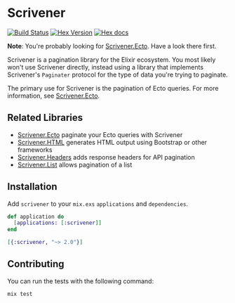 # Scrivener

[![Build Status](https://travis-ci.org/drewolson/scrivener.svg?branch=master)](https://travis-ci.org/drewolson/scrivener) [![Hex Version](http://img.shields.io/hexpm/v/scrivener.svg?style=flat)](https://hex.pm/packages/scrivener) [![Hex docs](http://img.shields.io/badge/hex.pm-docs-green.svg?style=flat)](https://hexdocs.pm/scrivener)

**Note**: You're probably looking for [Scrivener.Ecto](https://github.com/drewolson/scrivener_ecto). Have a look there first.

Scrivener is a pagination library for the Elixir ecosystem. You most likely won't use Scrivener directly, instead using a library that implements Scrivener's `Paginater` protocol for the type of data you're trying to paginate.

The primary use for Scrivener is the pagination of Ecto queries. For more information, see [Scrivener.Ecto](https://github.com/drewolson/scrivener_ecto).

## Related Libraries

* [Scrivener.Ecto](https://github.com/drewolson/scrivener_ecto) paginate your Ecto queries with Scrivener
* [Scrivener.HTML](https://github.com/mgwidmann/scrivener_html) generates HTML output using Bootstrap or other frameworks
* [Scrivener.Headers](https://github.com/doomspork/scrivener_headers) adds response headers for API pagination
* [Scrivener.List](https://github.com/stephenmoloney/scrivener_list) allows pagination of a list

## Installation

Add `scrivener` to your `mix.exs` `applications` and `dependencies`.

```elixir
def application do
  [applications: [:scrivener]]
end
```

```elixir
[{:scrivener, "~> 2.0"}]
```

## Contributing

You can run the tests with the following command:

```elixir
mix test
```
